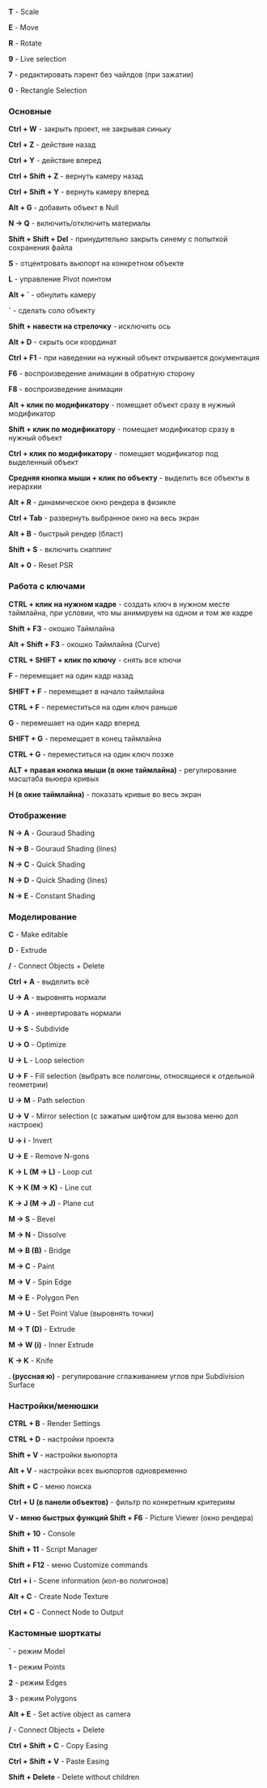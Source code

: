 
**T** - Scale

**E** - Move

**R** - Rotate

**9** - Live selection

**7** - редактировать пэрент без чайлдов (при зажатии)

**0** - Rectangle Selection

### Основные

**Ctrl + W** - закрыть проект, не закрывая синьку

**Ctrl + Z** - действие назад

**Ctrl + Y** - действие вперед

**Ctrl + Shift + Z** - вернуть камеру назад

**Ctrl + Shift + Y** - вернуть камеру вперед

**Alt + G** - добавить объект в Null

**N → Q** - включить/отключить материалы

**Shift + Shift + Del** - принудительно закрыть синему с попыткой сохранения файла

**S** - отцентровать вьюпорт на конкретном объекте

**L** - управление Pivot поинтом

**Alt + `** - обнулить камеру

**`** - сделать соло объекту

**Shift + навести на стрелочку** - исключить ось

**Alt + D** - скрыть оси координат

**Ctrl + F1** - при наведении на нужный объект открывается документация

**F6** - воспроизведение анимации в обратную сторону

**F8** - воспроизведение анимации

**Alt + клик по модификатору** - помещает объект сразу в нужный модификатор

**Shift + клик по модификатору** - помещает модификатор сразу в нужный объект

**Ctrl + клик по модификатору** - помещает модификатор под выделенный объект

**Средняя кнопка мыши + клик по объекту** - выделить все объекты в иерархии

**Alt + R** - динамическое окно рендера в физикле

**Ctrl + Tab** - развернуть выбранное окно на весь экран

**Alt + B** - быстрый рендер (бласт)

**Shift + S** - включить снаппинг

**Alt + 0** - Reset PSR

### Работа с ключами

**CTRL + клик на нужном кадре** - создать ключ в нужном месте таймлайна, при условии, что мы анимируем на одном и том же кадре

**Shift + F3** - окошко Таймлайна

**Alt + Shift + F3** - окошко Таймлайна (Curve)

**CTRL + SHIFT + клик по ключу** - снять все ключи

**F** - перемещает на один кадр назад

**SHIFT + F** - перемещает в начало таймлайна

**CTRL + F** - переместиться на один ключ раньше

**G** - перемешает на один кадр вперед

**SHIFT + G** - перемещает в конец таймлайна

**CTRL + G** - переместиться на один ключ позже

**ALT + правая кнопка мыши (в окне таймлайна)** - регулирование масштаба вьюера кривых

**H (в окне таймлайна)** - показать кривые во весь экран

### Отображение

**N → A** - Gouraud Shading

**N → B** - Gouraud Shading (lines)

**N → C** - Quick Shading

**N → D** - Quick Shading (lines)

**N → E** - Constant Shading

### Моделирование

**С** - Make editable

**D** - Extrude

**/** - Connect Objects + Delete

**Ctrl + A** - выделить всё

**U → A** - выровнять нормали

**U → A** - инвертировать нормали

**U → S** - Subdivide

**U → O** - Optimize

**U → L** - Loop selection

**U → F** - Fill selection (выбрать все полигоны, относящиеся к отдельной геометрии)

**U → M** - Path selection

**U → V** - Mirror selection (с зажатым шифтом для вызова меню доп настроек)

**U → i** - Invert

**U → E** - Remove N-gons

**K → L (M → L)** - Loop cut

**K → K (M → K)** - Line cut

**K → J (M → J)** - Plane cut

**M → S** - Bevel

**M → N** - Dissolve

**M → B (B)** - Bridge

**M → C** - Paint

**M → V** - Spin Edge

**M → E** - Polygon Pen

**M → U** - Set Point Value (выровнять точки)

**M → T (D)** - Extrude

**M → W (i)** - Inner Extrude

**K → K** - Knife

**. (руссная ю)** - регулирование сглаживанием углов при Subdivision Surface

### Настройки/менюшки

**CTRL + B** - Render Settings

**CTRL + D** - настройки проекта

**Shift + V** - настройки вьюпорта

**Alt + V** - настройки всех вьюпортов одновременно

**Shift + C** - меню поиска

**Ctrl + U (в панели объектов)** - фильтр по конкретным критериям

**V - меню быстрых функций Shift + F6** - Picture Viewer (окно рендера)

**Shift + 10** - Console

**Shift + 11** - Script Manager

**Shift + F12** - меню Customize commands

**Ctrl + i** - Scene information (кол-во полигонов)

**Alt + C** - Create Node Texture

**Ctrl + C** - Connect Node to Output


### Кастомные шорткаты

**`** - режим Model

**1** - режим Points

**2** - режим Edges

**3** - режим Polygons

**Alt + E** - Set active object as camera

**/** - Connect Objects + Delete

**Ctrl + Shift + C** - Copy Easing

**Ctrl + Shift + V** - Paste Easing

**Shift + Delete** - Delete without children



